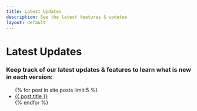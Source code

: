 ```yaml
---
title: Latest Updates
description: See the latest features & updates
layout: default
---
```

<h1>Latest Updates</h1>

<h3>Keep track of our latest updates & features to learn what is new in each version:</h3>

<ul>
{% for post in site.posts limit:5 %}  
  <li><a href="{{ BASE_PATH }}{{ post.url }}">{{ post.title }}</a></li>  
{% endfor %} 
</ul>
